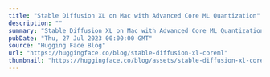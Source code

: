 ```yaml
---
title: "Stable Diffusion XL on Mac with Advanced Core ML Quantization"
description: ""
summary: "Stable Diffusion XL on Mac with Advanced Core ML Quantization Stable Diffusion XL was released yeste..."
pubDate: "Thu, 27 Jul 2023 00:00:00 GMT"
source: "Hugging Face Blog"
url: "https://huggingface.co/blog/stable-diffusion-xl-coreml"
thumbnail: "https://huggingface.co/blog/assets/stable-diffusion-xl-coreml/thumbnail.png"
---
```


